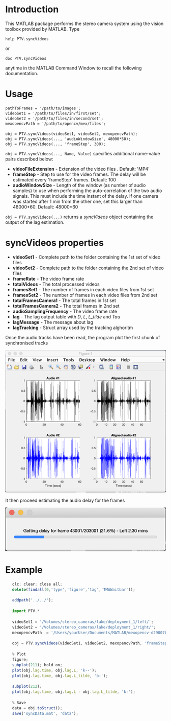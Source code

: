 # Introduction

This MATLAB package performs the stereo camera system using the
vision toolbox provided by MATLAB. Type

    help PTV.syncVideos

or

    doc PTV.syncVideos

anytime in the MATLAB Command Window to recall the following documentation.

# Usage
    pathToFrames = '/path/to/images';
    videoSet1 = '/path/to/files/in/first/set';
    videoSet2 = '/path/to/files/in/second/set';
    mexopencvPath = '/path/to/opencv/mex/files';

    obj = PTV.syncVideos(videoSet1, videoSet2, mexopencvPath);
    obj = PTV.syncVideos(..., 'audioWindowSize', 48000*50);
    obj = PTV.syncVideos(..., 'frameStep', 300);

`obj = PTV.syncVideos(..., Name, Value)` specifies additional name-value pairs described below:

- **videoFileExtension** -  Extension of the video files . Default: 'MP4'
- **frameStep** -      Step to use for the video frames. The delay will be estimated every 'frameStep' frames. Default: 100
- **audioWindowSize** -      Length of the window (as number of audio samples) to use when performing the auto-correlation of the two audio signals. This must include the time instant of the delay. If one camera was started after 1 min from the other one, set this larger than 48000\*60. Default: 48000\*60

`obj = PTV.syncVideos(...)` returns a *syncVideos* object containing the output of the lag estimation.

# syncVideos properties
 - **videoSet1**      - Complete path to the folder containing the 1st set of video files
 - **videoSet2**      - Complete path to the folder containing the 2nd set of video files
 - **frameRate**      - The video frame rate
 - **totalVideos**    - The total processed videos
 - **framesSet1**     - The number of frames in each video files from 1st set
 - **framesSet2**     - The number of frames in each video files from 2nd set
 - **totalFramesCamera1**      - The total frames in 1st set
 - **totalFramesCamera2**      - The total frames in 2nd set
 - **audioSamplingFrequency**  - The video frame rate
 - **lag**            - The lag output table with *D*, *L*, *L_tilde* and *Tau*
 - **lagMessage**     - The message about lag
 - **lagTracking**    - Struct array used by the tracking alghoritm

Once the audio tracks have been read, the program plot the first chunk of synchronised tracks

![alt text](./audio_signals.png)

It then proceed estimating the audio delay for the frames

![alt text](./getting_lag.png)


 # Example
 ```javascript
    clc; clear; close all;
    delete(findall(0,'type','figure','tag','TMWWaitbar'));

    addpath('../../');

    import PTV.*

    videoSet1 = '/Volumes/stereo_cameras/lake/deployment_1/left/';
    videoSet2 = '/Volumes/stereo_cameras/lake/deployment_1/right/';
    mexopencvPath  = '/Users/yourUser/Documents/MATLAB/mexopencv-d29007b';

    obj = PTV.syncVideos(videoSet1, videoSet2, mexopencvPath, 'frameStep', 500);

    % Plot
    figure; 
    subplot(211); hold on;
    plot(obj.lag.time, obj.lag.L, 'k--');
    plot(obj.lag.time, obj.lag.L_tilde, 'b-');

    subplot(212);
    plot(obj.lag.time, obj.lag.L - obj.lag.L_tilde, 'k-');

    % Save
    data = obj.toStruct();
    save('syncData.mat', 'data');
```
